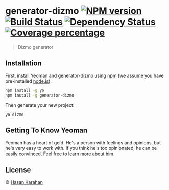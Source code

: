 # generator-dizmo [![NPM version][npm-image]][npm-url] [![Build Status][travis-image]][travis-url] [![Dependency Status][daviddm-image]][daviddm-url] [![Coverage percentage][coveralls-image]][coveralls-url]
> Dizmo generator

## Installation

First, install [Yeoman](http://yeoman.io) and generator-dizmo using [npm](https://www.npmjs.com/) (we assume you have pre-installed [node.js](https://nodejs.org/)).

```bash
npm install -g yo
npm install -g generator-dizmo
```

Then generate your new project:

```bash
yo dizmo
```

## Getting To Know Yeoman

Yeoman has a heart of gold. He&#39;s a person with feelings and opinions, but he&#39;s very easy to work with. If you think he&#39;s too opinionated, he can be easily convinced. Feel free to [learn more about him](http://yeoman.io/).

## License

 © [Hasan Karahan](http://www.blackhan.com/)


[npm-image]: https://badge.fury.io/js/generator-dizmo.svg
[npm-url]: https://npmjs.org/package/generator-dizmo
[travis-image]: https://travis-ci.org/dizmo/generator-dizmo.svg?branch=master
[travis-url]: https://travis-ci.org/dizmo/generator-dizmo
[daviddm-image]: https://david-dm.org/dizmo/generator-dizmo.svg?theme=shields.io
[daviddm-url]: https://david-dm.org/dizmo/generator-dizmo
[coveralls-image]: https://coveralls.io/repos/dizmo/generator-dizmo/badge.svg
[coveralls-url]: https://coveralls.io/r/dizmo/generator-dizmo
